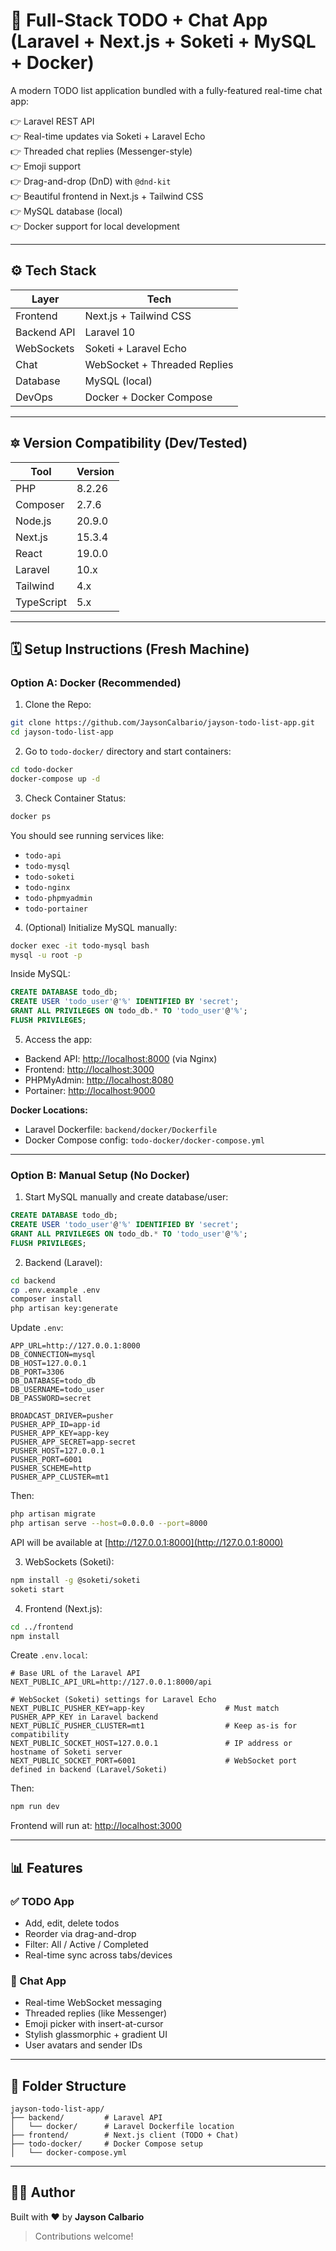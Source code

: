 # 📜 Full-Stack TODO + Chat App (Laravel + Next.js + Soketi + MySQL + Docker)

A modern TODO list application bundled with a fully-featured real-time chat app:

👉 Laravel REST API  
👉 Real-time updates via Soketi + Laravel Echo  
👉 Threaded chat replies (Messenger-style)  
👉 Emoji support  
👉 Drag-and-drop (DnD) with `@dnd-kit`  
👉 Beautiful frontend in Next.js + Tailwind CSS  
👉 MySQL database (local)  
👉 Docker support for local development

---

## ⚙️ Tech Stack

| Layer       | Tech                          |
|-------------|-------------------------------|
| Frontend    | Next.js + Tailwind CSS        |
| Backend API | Laravel 10                    |
| WebSockets  | Soketi + Laravel Echo         |
| Chat        | WebSocket + Threaded Replies  |
| Database    | MySQL (local)                 |
| DevOps      | Docker + Docker Compose       |

---

## 🔯 Version Compatibility (Dev/Tested)

| Tool       | Version         |
|------------|-----------------|
| PHP        | 8.2.26          |
| Composer   | 2.7.6           |
| Node.js    | 20.9.0          |
| Next.js    | 15.3.4          |
| React      | 19.0.0          |
| Laravel    | 10.x            |
| Tailwind   | 4.x             |
| TypeScript | 5.x             |

---

## 🗓️ Setup Instructions (Fresh Machine)

### Option A: Docker (Recommended)

1. Clone the Repo:
```bash
git clone https://github.com/JaysonCalbario/jayson-todo-list-app.git
cd jayson-todo-list-app
```

2. Go to `todo-docker/` directory and start containers:
```bash
cd todo-docker
docker-compose up -d
```

3. Check Container Status:
```bash
docker ps
```

You should see running services like:
- `todo-api`
- `todo-mysql`
- `todo-soketi`
- `todo-nginx`
- `todo-phpmyadmin`
- `todo-portainer`

4. (Optional) Initialize MySQL manually:
```bash
docker exec -it todo-mysql bash
mysql -u root -p
```
Inside MySQL:
```sql
CREATE DATABASE todo_db;
CREATE USER 'todo_user'@'%' IDENTIFIED BY 'secret';
GRANT ALL PRIVILEGES ON todo_db.* TO 'todo_user'@'%';
FLUSH PRIVILEGES;
```

5. Access the app:
- Backend API: [http://localhost:8000](http://localhost:8000) (via Nginx)
- Frontend: [http://localhost:3000](http://localhost:3000)
- PHPMyAdmin: [http://localhost:8080](http://localhost:8080)
- Portainer: [http://localhost:9000](http://localhost:9000)

**Docker Locations:**
- Laravel Dockerfile: `backend/docker/Dockerfile`
- Docker Compose config: `todo-docker/docker-compose.yml`

---

### Option B: Manual Setup (No Docker)

1. Start MySQL manually and create database/user:
```sql
CREATE DATABASE todo_db;
CREATE USER 'todo_user'@'%' IDENTIFIED BY 'secret';
GRANT ALL PRIVILEGES ON todo_db.* TO 'todo_user'@'%';
FLUSH PRIVILEGES;
```

2. Backend (Laravel):
```bash
cd backend
cp .env.example .env
composer install
php artisan key:generate
```

Update `.env`:
```env
APP_URL=http://127.0.0.1:8000
DB_CONNECTION=mysql
DB_HOST=127.0.0.1
DB_PORT=3306
DB_DATABASE=todo_db
DB_USERNAME=todo_user
DB_PASSWORD=secret

BROADCAST_DRIVER=pusher
PUSHER_APP_ID=app-id
PUSHER_APP_KEY=app-key
PUSHER_APP_SECRET=app-secret
PUSHER_HOST=127.0.0.1
PUSHER_PORT=6001
PUSHER_SCHEME=http
PUSHER_APP_CLUSTER=mt1
```
Then:
```bash
php artisan migrate
php artisan serve --host=0.0.0.0 --port=8000
```
API will be available at [http://127.0.0.1:8000](http://127.0.0.1:8000)

3. WebSockets (Soketi):
```bash
npm install -g @soketi/soketi
soketi start
```

4. Frontend (Next.js):
```bash
cd ../frontend
npm install
```
Create `.env.local`:
```env
# Base URL of the Laravel API
NEXT_PUBLIC_API_URL=http://127.0.0.1:8000/api

# WebSocket (Soketi) settings for Laravel Echo
NEXT_PUBLIC_PUSHER_KEY=app-key                  # Must match PUSHER_APP_KEY in Laravel backend
NEXT_PUBLIC_PUSHER_CLUSTER=mt1                  # Keep as-is for compatibility
NEXT_PUBLIC_SOCKET_HOST=127.0.0.1               # IP address or hostname of Soketi server
NEXT_PUBLIC_SOCKET_PORT=6001                    # WebSocket port defined in backend (Laravel/Soketi)

```
Then:
```bash
npm run dev
```
Frontend will run at: [http://localhost:3000](http://localhost:3000)

---

## 📊 Features

### ✅ TODO App
- Add, edit, delete todos
- Reorder via drag-and-drop
- Filter: All / Active / Completed
- Real-time sync across tabs/devices

### 💬 Chat App
- Real-time WebSocket messaging
- Threaded replies (like Messenger)
- Emoji picker with insert-at-cursor
- Stylish glassmorphic + gradient UI
- User avatars and sender IDs

---

## 📁 Folder Structure

```
jayson-todo-list-app/
├── backend/         # Laravel API
│   └── docker/      # Laravel Dockerfile location
├── frontend/        # Next.js client (TODO + Chat)
├── todo-docker/     # Docker Compose setup
│   └── docker-compose.yml
```

---

## 🧑‍💻 Author

Built with ❤️ by **Jayson Calbario**

> Contributions welcome!

